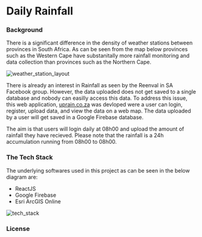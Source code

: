 # Daily Rainfall

### Background
There is a significant difference in the density of weather stations between provinces in South Africa. As can be seen from the map below provinces such as the Western Cape have substanitally more rainfall monitoring and data collection than provinces such as the Northern Cape. 

![weather_station_layout](https://user-images.githubusercontent.com/63784083/184902612-25e2d36b-712a-42ec-b08a-5b7b18671165.png)

There is already an interest in Rainfall as seen by the Reenval in SA Facebook group. However, the data uploaded does not get saved to a single database and nobody can easilly access this data. To address this issue, this web application, [uprain.co.za](https://uprain.co.za/) was devloped were a user can login, register, upload data, and view the data on a web map. The data uploaded by a user will get saved in a Google Firebase database. 

The aim is that users will login daily at 08h00 and upload the amount of rainfall they have recieved. 
Please note that the rainfall is a 24h accumulation running from 08h00 to 08h00.

### The Tech Stack
The underlying softwares used in this project as can be seen in the below diagram are:
- ReactJS
- Google Firebase
- Esri ArcGIS Online


![tech_stack](https://user-images.githubusercontent.com/63784083/185475328-96629553-53e7-48fd-bcfd-7ff5cd908a3a.png)


### License
